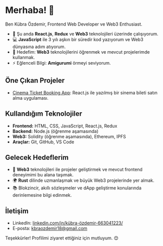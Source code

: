 # Merhaba! 👋
Ben Kübra Özdemir, Frontend Web Developer ve Web3 Enthusiast.

- 🌱 Şu anda **React.js**, **Redux** ve **Web3** teknolojileri üzerinde çalışıyorum.
- 💻 **JavaScript** ile 3 yılı aşkın bir süredir kod yazıyorum ve Web3 dünyasına adım atıyorum.
- 🎯 Hedefim: **Web3** teknolojilerini öğrenmek ve mevcut projelerimde kullanmak.
- ⚡ Eğlenceli Bilgi: **Amigurumi** örmeyi seviyorum.

## Öne Çıkan Projeler

- [Cinema Ticket Booking App](https://github.com/kbraozdemir/TicketApp): React.js ile yazılmış bir sinema bileti satın alma uygulaması.

## Kullandığım Teknolojiler

- **Frontend:** HTML, CSS, JavaScript, React.js, Redux
- **Backend:** Node.js (öğrenme aşamasında)
- **Web3:** Solidity (öğrenme aşamasında), Ethereum, IPFS
- **Araçlar:** Git, GitHub, VS Code

## Gelecek Hedeflerim

- 🚀 **Web3** teknolojileri ile projeler geliştirmek ve mevcut frontend deneyimimi bu alana taşımak.
- 🌍 **Rust** dilinde uzmanlaşmak ve büyük Web3 projelerinde yer almak.
- 📚 Blokzincir, akıllı sözleşmeler ve dApp geliştirme konularında derinlemesine bilgi edinmek.


## İletişim

- LinkedIn: [linkedin.com/in/kübra-özdemir-663041223/](https://www.linkedin.com/in/kübra-özdemir-663041223/)
- E-posta: [kbraozdemir18@gmail.com](mailto:kbraozdemir18@gmail.com)

Teşekkürler! Profilimi ziyaret ettiğiniz için mutluyum. 😊
